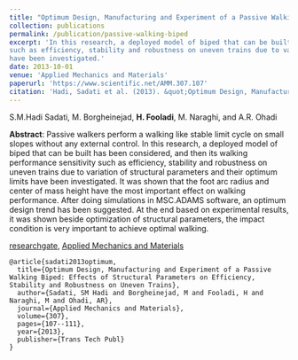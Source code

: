 ```yaml
---
title: "Optimum Design, Manufacturing and Experiment of a Passive Walking Biped: Effects of Structural Parameters on Efficiency, Stability and Robustness on Uneven Trains"
collection: publications
permalink: /publication/passive-walking-biped
excerpt: 'In this research, a deployed model of biped that can be built has been considered, and then its walking performance sensitivity 
such as efficiency, stability and robustness on uneven trains due to variation of structural parameters and their optimum limits 
have been investigated.'
date: 2013-10-01
venue: 'Applied Mechanics and Materials'
paperurl: 'https://www.scientific.net/AMM.307.107'
citation: 'Hadi, Sadati et al. (2013). &quot;Optimum Design, Manufacturing and Experiment of a Passive Walking Biped: Effects of Structural Parameters on Efficiency, Stability and Robustness on Uneven Trains.&quot; <i>Applied Mechanics and Materials</i>.'
---
```

S.M.Hadi Sadati, M. Borgheinejad, **H. Fooladi**, M. Naraghi, and A.R. Ohadi

**Abstract**: Passive walkers perform a walking like stable limit cycle on small slopes without any external control.
In this research, a deployed model of biped that can be built has been considered, and then its walking performance sensitivity such as efficiency, stability and robustness on uneven trains due to variation of structural parameters and their optimum limits have been investigated. It was shown that the foot arc radius and center of mass height have the most important effect on walking performance. After doing simulations in MSC.ADAMS software, an optimum design trend has been suggested. At the end based on experimental results, it was shown beside optimization of structural parameters, the impact condition is very important to achieve optimal walking.

[researchgate](https://www.researchgate.net/publication/258746206_Optimum_Design_Manufacturing_and_Experiment_of_a_Passive_Walking_Biped_Effects_of_Structural_Parameters_on_Efficiency_Stability_and_Robustness_on_Uneven_Trains), [Applied Mechanics and Materials](https://www.scientific.net/AMM.307.107)

```{bibtex}
@article{sadati2013optimum,
  title={Optimum Design, Manufacturing and Experiment of a Passive Walking Biped: Effects of Structural Parameters on Efficiency, Stability and Robustness on Uneven Trains},
  author={Sadati, SM Hadi and Borgheinejad, M and Fooladi, H and Naraghi, M and Ohadi, AR},
  journal={Applied Mechanics and Materials},
  volume={307},
  pages={107--111},
  year={2013},
  publisher={Trans Tech Publ}
}
```
